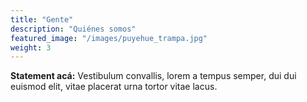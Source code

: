 ```yaml
---
title: "Gente"
description: "Quiénes somos"
featured_image: "/images/puyehue_trampa.jpg"
weight: 3
---
```


**Statement acá:** Vestibulum convallis, lorem a tempus semper, dui dui euismod elit, vitae placerat urna tortor vitae lacus.
